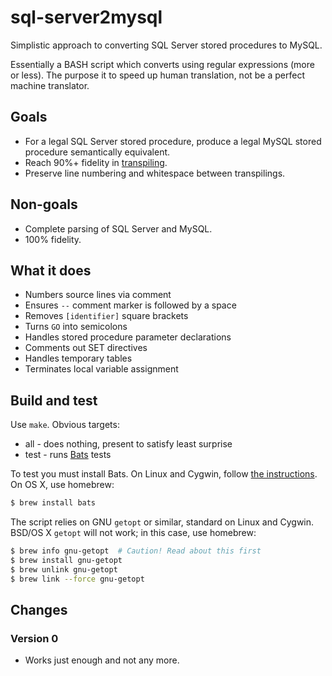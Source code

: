 # sql-server2mysql

Simplistic approach to converting SQL Server stored procedures to MySQL.

Essentially a BASH script which converts using regular expressions (more or
less).  The purpose it to speed up human translation, not be a perfect
machine translator.

## Goals

* For a legal SQL Server stored procedure, produce a legal MySQL stored
  procedure semantically equivalent.
* Reach 90%+ fidelity in [transpiling](https://en.wikipedia.org/wiki/Source-to-source_compiler).
* Preserve line numbering and whitespace between transpilings.

## Non-goals

* Complete parsing of SQL Server and MySQL.
* 100% fidelity.

## What it does

* Numbers source lines via comment
* Ensures `--` comment marker is followed by a space
* Removes `[identifier]` square brackets
* Turns `GO` into semicolons
* Handles stored procedure parameter declarations
* Comments out SET directives
* Handles temporary tables
* Terminates local variable assignment

## Build and test

Use `make`.  Obvious targets:

* all - does nothing, present to satisfy least surprise
* test - runs [Bats](https://github.com/sstephenson/bats) tests

To test you must install Bats.  On Linux and Cygwin, follow [the
instructions](https://github.com/sstephenson/bats#installing-bats-from-source).
On OS X, use homebrew:

```bash
$ brew install bats
```

The script relies on GNU `getopt` or similar, standard on Linux and Cygwin.
BSD/OS X `getopt` will not work; in this case, use homebrew:

```bash
$ brew info gnu-getopt  # Caution! Read about this first
$ brew install gnu-getopt
$ brew unlink gnu-getopt
$ brew link --force gnu-getopt
```

## Changes

### Version 0

* Works just enough and not any more.
